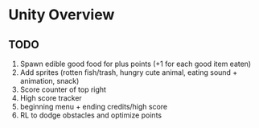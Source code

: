 # Unity Overview

## TODO
1. Spawn edible good food for plus points (+1 for each good item eaten)
2. Add sprites (rotten fish/trash, hungry cute animal, eating sound + animation, snack)
3. Score counter of top right 
4. High score tracker
5. beginning menu + ending credits/high score 
6. RL to dodge obstacles and optimize points 
